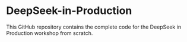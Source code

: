 # DeepSeek-in-Production
This GitHub repository contains the complete code for the DeepSeek in Production workshop from scratch.

